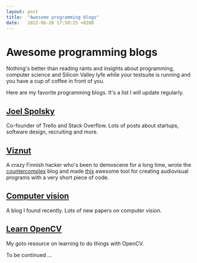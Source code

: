 ```yaml
---
layout: post
title:  "Awesome programming blogs"
date:   2022-06-20 17:50:25 +0200
---
```


# Awesome programming blogs

Nothing's better than reading rants and insights about programming, computer science and Silicon Valley lyfe while your testsuite is running and you have a cup of coffee in front of you.

Here are my favorite programming blogs. It's a list I will update regularly.

## [Joel Spolsky](https://www.joelonsoftware.com/)

Co-founder of Trello and Stack Overflow. Lots of posts about startups, software design, recruiting and more.

## [Viznut](http://viznut.fi/en/)

A crazy Finnish hacker who's been to demoscene for a long time, wrote the [countercomplex](http://countercomplex.blogspot.com/) blog and made [this](https://www.youtube.com/watch?v=tCRPUv8V22o) awesome tool for creating audiovisual programs with a very short piece of code.

## [Computer vision](https://computervisionblog.wordpress.com/)

A blog I found recently. Lots of new papers on computer vision.

## [Learn OpenCV](https://learnopencv.com/)

My goto resource on learning to do things with OpenCV.

To be continued ...